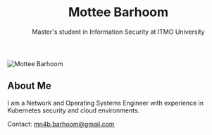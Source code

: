 
<!DOCTYPE html>
<html lang="en">
  
<head>
    <meta charset="UTF-8">
    <meta name="viewport" content="width=device-width, initial-scale=1.0">
    <title>Mottee Barhoom - Profile</title>
    <link rel="stylesheet" href="styles.css">
</head>
<body>
    <header>
        <h1>Mottee Barhoom</h1>
        <p>Master's student in Information Security at ITMO University</p>
    </header>
    <section>
        <img src="profile.jpg" alt="Mottee Barhoom">
        <h2>About Me</h2>
        <p>I am a Network and Operating Systems Engineer with experience in Kubernetes security and cloud environments.</p>
    </section>
    <footer>
        <p>Contact: <a href="mailto:mn4b.barhoom@gmail.com">mn4b.barhoom@gmail.com</a></p>
    </footer>
</body>
</html>
